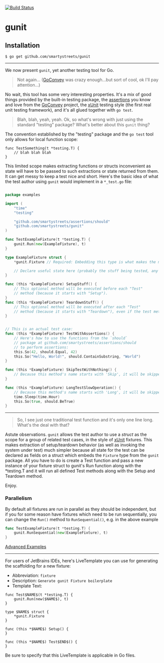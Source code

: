[![Build Status](https://travis-ci.org/smartystreets/gunit.svg?branch=master)](https://travis-ci.org/smartystreets/gunit)

# gunit

## Installation

```
$ go get github.com/smartystreets/gunit
```

-------------------------

We now present `gunit`, yet another testing tool for Go.

> Not again... ([GoConvey](http://goconvey.co) was crazy enough...but sort of cool, ok I'll pay attention...)

No wait, this tool has some very interesting properties. It's a mix of good things provided by the built-in testing package, the [assertions](https://github.com/smartystreets/assertions) you know and love from the [GoConvey](http://goconvey.co) project, the [xUnit](https://en.wikipedia.org/wiki/XUnit) testing style (the first real unit testing framework), and it's all glued together with `go test`.

> Blah, blah, yeah, yeah. Ok, so what's wrong with just using the standard "testing" package? What's better about this `gunit` thing?

The convention established by the "testing" package and the `go test` tool only allows for local function scope:

```
func TestSomething(t *testing.T) {
	// blah blah blah
}
```

This limited scope makes extracting functions or structs inconvenient as state will have to be passed to such extractions or state returned from them. It can get messy to keep a test nice and short. Here's the basic idea of what the test author using `gunit` would implement in a `*_test.go` file:

```go

package examples

import (
    "time"
	"testing"

	"github.com/smartystreets/assertions/should"
	"github.com/smartystreets/gunit"
)

func TestExampleFixture(t *testing.T) {
	gunit.Run(new(ExampleFixture), t)
}

type ExampleFixture struct {
	*gunit.Fixture // Required: Embedding this type is what makes the magic happen.

	// Declare useful state here (probably the stuff being tested, any fakes, etc...).
}

func (this *ExampleFixture) SetupStuff() {
	// This optional method will be executed before each "Test"
	// method (because it starts with "Setup").
}
func (this *ExampleFixture) TeardownStuff() {
	// This optional method will be executed after each "Test"
	// method (because it starts with "Teardown"), even if the test method panics.
}


// This is an actual test case:
func (this *ExampleFixture) TestWithAssertions() {
	// Here's how to use the functions from the `should`
	// package at github.com/smartystreets/assertions/should
	// to perform assertions:
	this.So(42, should.Equal, 42)
	this.So("Hello, World!", should.ContainSubstring, "World")
}

func (this *ExampleFixture) SkipTestWithNothing() {
	// Because this method's name starts with 'Skip', it will be skipped.
}

func (this *ExampleFixture) LongTestSlowOperation() {
	// Because this method's name starts with 'Long', it will be skipped if `go test` is run with the `short` flag.
	time.Sleep(time.Hour)
	this.So(true, should.BeTrue)
}
```

-------------------------

> So, I see just one traditional test function and it's only one line long. What's the deal with that?

Astute observations. `gunit` allows the test author to use a _struct_ as the scope for a group of related test cases, in the style of [xUnit](https://en.wikipedia.org/wiki/XUnit) fixtures. This makes extraction of setup/teardown behavior (as well as invoking the system under test) much simpler because all state for the test can be declared as fields on a struct which embeds the `Fixture` type from the `gunit` package. All you have to do is create a Test function and pass a new instance of your fixture struct to gunit's Run function along with the *testing.T and it will run all defined Test methods along with the Setup and Teardown method.

Enjoy.

### Parallelism
By default all fixtures are run in parallel as they should be independent, but if you for some reason have fixtures which need to be run sequentially, you can change the `Run()` method to `RunSequential()`, e.g. in the above example

```go
func TestExampleFixture(t *testing.T) {
	gunit.RunSequential(new(ExampleFixture), t)
}
```

[Advanced Examples](https://github.com/smartystreets/gunit/tree/master/advanced_examples)

----------------------------------------------------------------------------

For users of JetBrains IDEs, here's LiveTemplate you can use for generating the scaffolding for a new fixture:

- Abbreviation: `fixture`
- Description: `Generate gunit Fixture boilerplate`
- Template Text:

```
func Test$NAME$(t *testing.T) {
    gunit.Run(new($NAME$), t)
}

type $NAME$ struct {
    *gunit.Fixture
}

func (this *$NAME$) Setup() {
}

func (this *$NAME$) Test$END$() {
}

```

Be sure to specify that this LiveTemplate is applicable in Go files.
